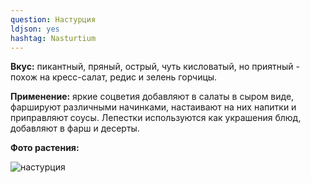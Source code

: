 ```yaml
---
question: Настурция
ldjson: yes 
hashtag: Nasturtium
---
```

**Вкус:** пикантный, пряный, острый, чуть кисловатый, но приятный - похож на кресс-салат, редис и зелень горчицы.

**Применение:** яркие соцветия добавляют в салаты в сыром виде, фаршируют различными начинками, настаивают на них напитки и приправляют соусы. Лепестки используются как украшения блюд, добавляют в фарш и десерты.

**Фото растения:** 

![настурция](https://user-images.githubusercontent.com/103433101/191186640-9b675012-758e-4257-9c5c-466f2d56e317.jpg)


